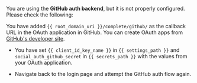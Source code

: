 You are using the **GitHub auth backend**, but it is not properly
configured. Please check the following:

You have added `{{ root_domain_uri }}/complete/github/` as the callback URL
in the OAuth application in GitHub. You can create OAuth apps from
[GitHub's developer site](https://github.com/settings/developers).

* You have set `{{ client_id_key_name }}` in `{{ settings_path }}` and
`social_auth_github_secret` in `{{ secrets_path }}` with the values
from your OAuth application.

* Navigate back to the login page and attempt the GitHub auth flow again.
